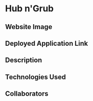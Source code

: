 # Hub n'Grub

## Website Image

## Deployed Application Link

## Description

## Technologies Used

## Collaborators
